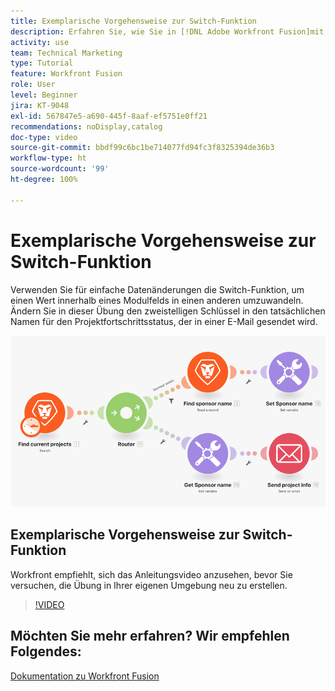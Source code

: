 ```yaml
---
title: Exemplarische Vorgehensweise zur Switch-Funktion
description: Erfahren Sie, wie Sie in [!DNL Adobe Workfront Fusion]mit der Switch-Funktion einen Wert in einem Modulfeld in einen anderen umwandeln können.
activity: use
team: Technical Marketing
type: Tutorial
feature: Workfront Fusion
role: User
level: Beginner
jira: KT-9048
exl-id: 567847e5-a690-445f-8aaf-ef5751e0ff21
recommendations: noDisplay,catalog
doc-type: video
source-git-commit: bbdf99c6bc1be714077fd94fc3f8325394de36b3
workflow-type: ht
source-wordcount: '99'
ht-degree: 100%

---
```


# Exemplarische Vorgehensweise zur Switch-Funktion

Verwenden Sie für einfache Datenänderungen die Switch-Funktion, um einen Wert innerhalb eines Modulfelds in einen anderen umzuwandeln. Ändern Sie in dieser Übung den zweistelligen Schlüssel in den tatsächlichen Namen für den Projektfortschrittsstatus, der in einer E-Mail gesendet wird.

![Eine Abbildung zur Verwendung der Switch-Funktion](assets/beyond-basic-modules-3.png)

## Exemplarische Vorgehensweise zur Switch-Funktion

Workfront empfiehlt, sich das Anleitungsvideo anzusehen, bevor Sie versuchen, die Übung in Ihrer eigenen Umgebung neu zu erstellen.

>[!VIDEO](https://video.tv.adobe.com/v/335289/?quality=12&learn=on&enablevpops=1)



## Möchten Sie mehr erfahren? Wir empfehlen Folgendes:

[Dokumentation zu Workfront Fusion](https://experienceleague.adobe.com/de/docs/workfront-fusion/using/get-started-with-fusion/understand-workfront-fusion/workfront-fusion-overview)

